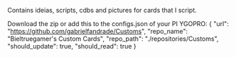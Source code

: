 Contains ideias, scripts, cdbs and pictures for cards that I script.

Download the zip or add this to the configs.json of your PI YGOPRO:
  {
    "url": "https://github.com/gabrielfandrade/Customs",
    "repo_name": "Bieltruegamer's Custom Cards",
    "repo_path": "./repositories/Customs",
    "should_update": true,
    "should_read": true
  }
